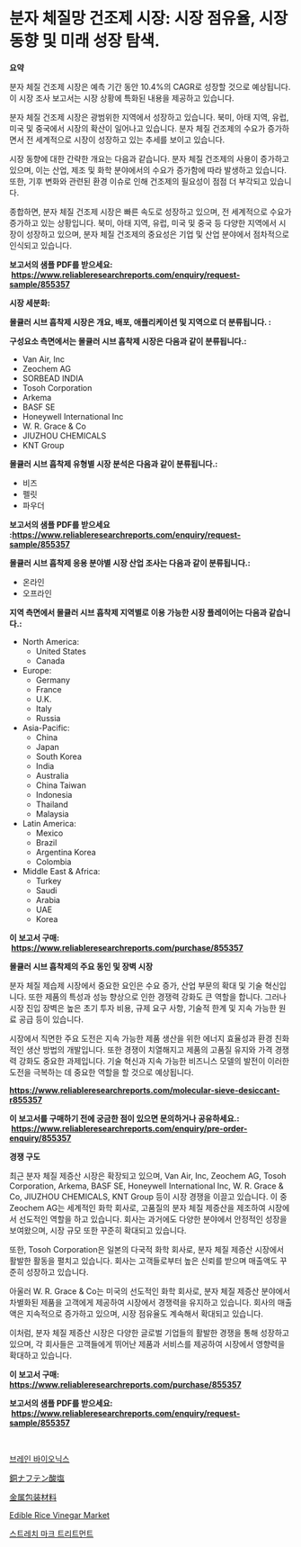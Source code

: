 <p><h1>분자 체질망 건조제 시장: 시장 점유율, 시장 동향 및 미래 성장 탐색.</h1></p><p><strong>요약</strong></p>
<p><p>분자 체질 건조제 시장은 예측 기간 동안 10.4%의 CAGR로 성장할 것으로 예상됩니다. 이 시장 조사 보고서는 시장 상황에 특화된 내용을 제공하고 있습니다.</p><p>분자 체질 건조제 시장은 광범위한 지역에서 성장하고 있습니다. 북미, 아태 지역, 유럽, 미국 및 중국에서 시장의 확산이 일어나고 있습니다. 분자 체질 건조제의 수요가 증가하면서 전 세계적으로 시장이 성장하고 있는 추세를 보이고 있습니다.</p><p>시장 동향에 대한 간략한 개요는 다음과 같습니다. 분자 체질 건조제의 사용이 증가하고 있으며, 이는 산업, 제조 및 화학 분야에서의 수요가 증가함에 따라 발생하고 있습니다. 또한, 기후 변화와 관련된 환경 이슈로 인해 건조제의 필요성이 점점 더 부각되고 있습니다.</p><p>종합하면, 분자 체질 건조제 시장은 빠른 속도로 성장하고 있으며, 전 세계적으로 수요가 증가하고 있는 상황입니다. 북미, 아태 지역, 유럽, 미국 및 중국 등 다양한 지역에서 시장이 성장하고 있으며, 분자 체질 건조제의 중요성은 기업 및 산업 분야에서 점차적으로 인식되고 있습니다.</p></p>
<p><strong>보고서의 샘플 PDF를 받으세요: &nbsp;<a href="https://www.reliableresearchreports.com/enquiry/request-sample/855357">https://www.reliableresearchreports.com/enquiry/request-sample/855357</a></strong></p>
<p><strong>시장 세분화:</strong></p>
<p><strong> 몰큘러 시브 흡착제 시장은 개요, 배포, 애플리케이션 및 지역으로 더 분류됩니다. :</strong></p>
<p><strong>구성요소 측면에서는 몰큘러 시브 흡착제 시장은 다음과 같이 분류됩니다.:</strong></p>
<p><ul><li>Van Air, Inc</li><li>Zeochem AG</li><li>SORBEAD INDIA</li><li>Tosoh Corporation</li><li>Arkema</li><li>BASF SE</li><li>Honeywell International Inc</li><li>W. R. Grace & Co</li><li>JIUZHOU CHEMICALS</li><li>KNT Group</li></ul></p>
<p><strong> 몰큘러 시브 흡착제 유형별 시장 분석은 다음과 같이 분류됩니다.:</strong></p>
<p><ul><li>비즈</li><li>펠릿</li><li>파우더</li></ul></p>
<p><strong>보고서의 샘플 PDF를 받으세요 :<a href="https://www.reliableresearchreports.com/enquiry/request-sample/855357">https://www.reliableresearchreports.com/enquiry/request-sample/855357</a></strong></p>
<p><strong> 몰큘러 시브 흡착제 응용 분야별 시장 산업 조사는 다음과 같이 분류됩니다.:</strong></p>
<p><ul><li>온라인</li><li>오프라인</li></ul></p>
<p><strong>지역 측면에서 몰큘러 시브 흡착제 지역별로 이용 가능한 시장 플레이어는 다음과 같습니다.:</strong></p>
<p><ul>
    <li>
        North America:
        <ul>
            <li>United States</li>
            <li>Canada</li>
        </ul>
    </li>
    <li>
        Europe:
        <ul>
            <li>Germany</li>
            <li>France</li>
            <li>U.K.</li>
            <li>Italy</li>
            <li>Russia</li>
        </ul>
    </li>
    <li>
        Asia-Pacific:
        <ul>
            <li>China</li>
            <li>Japan</li>
            <li>South Korea</li>
            <li>India</li>
            <li>Australia</li>
            <li>China Taiwan</li>
            <li>Indonesia</li>
            <li>Thailand</li>
            <li>Malaysia</li>
        </ul>
    </li>
    <li>
        Latin America:
        <ul>
            <li>Mexico</li>
            <li>Brazil</li>
            <li>Argentina Korea</li>
            <li>Colombia</li>
        </ul>
    </li>
    <li>
        Middle East & Africa:
        <ul>
            <li>Turkey</li>
            <li>Saudi</li>
            <li>Arabia</li>
            <li>UAE</li>
            <li>Korea</li>
        </ul>
    </li>
    </ul></p>
<p><strong>이 보고서 구매: &nbsp;<a href="https://www.reliableresearchreports.com/purchase/855357">https://www.reliableresearchreports.com/purchase/855357</a></strong></p>
<p><strong>몰큘러 시브 흡착제의 주요 동인 및 장벽 시장</strong></p>
<p><p>분자 체질 제습제 시장에서 중요한 요인은 수요 증가, 산업 부문의 확대 및 기술 혁신입니다. 또한 제품의 특성과 성능 향상으로 인한 경쟁력 강화도 큰 역할을 합니다. 그러나 시장 진입 장벽은 높은 초기 투자 비용, 규제 요구 사항, 기술적 한계 및 지속 가능한 원료 공급 등이 있습니다.</p><p>시장에서 직면한 주요 도전은 지속 가능한 제품 생산을 위한 에너지 효율성과 환경 친화적인 생산 방법의 개발입니다. 또한 경쟁이 치열해지고 제품의 고품질 유지와 가격 경쟁력 강화도 중요한 과제입니다. 기술 혁신과 지속 가능한 비즈니스 모델의 발전이 이러한 도전을 극복하는 데 중요한 역할을 할 것으로 예상됩니다.</p></p>
<p><strong><a href="https://www.reliableresearchreports.com/molecular-sieve-desiccant-r855357">https://www.reliableresearchreports.com/molecular-sieve-desiccant-r855357</a></strong></p>
<p><strong>이 보고서를 구매하기 전에 궁금한 점이 있으면 문의하거나 공유하세요.: &nbsp;<a href="https://www.reliableresearchreports.com/enquiry/pre-order-enquiry/855357">https://www.reliableresearchreports.com/enquiry/pre-order-enquiry/855357</a></strong></p>
<p><strong>경쟁 구도</strong></p>
<p><p>최근 분자 체질 제증산 시장은 확장되고 있으며, Van Air, Inc, Zeochem AG, Tosoh Corporation, Arkema, BASF SE, Honeywell International Inc, W. R. Grace & Co, JIUZHOU CHEMICALS, KNT Group 등이 시장 경쟁을 이끌고 있습니다. 이 중 Zeochem AG는 세계적인 화학 회사로, 고품질의 분자 체질 제증산을 제조하여 시장에서 선도적인 역할을 하고 있습니다. 회사는 과거에도 다양한 분야에서 안정적인 성장을 보여왔으며, 시장 규모 또한 꾸준히 확대되고 있습니다.</p><p>또한, Tosoh Corporation은 일본의 다국적 화학 회사로, 분자 체질 제증산 시장에서 활발한 활동을 펼치고 있습니다. 회사는 고객들로부터 높은 신뢰를 받으며 매출액도 꾸준히 성장하고 있습니다.</p><p>아울러 W. R. Grace & Co는 미국의 선도적인 화학 회사로, 분자 체질 제증산 분야에서 차별화된 제품을 고객에게 제공하여 시장에서 경쟁력을 유지하고 있습니다. 회사의 매출액은 지속적으로 증가하고 있으며, 시장 점유율도 계속해서 확대되고 있습니다.</p><p>이처럼, 분자 체질 제증산 시장은 다양한 글로벌 기업들의 활발한 경쟁을 통해 성장하고 있으며, 각 회사들은 고객들에게 뛰어난 제품과 서비스를 제공하여 시장에서 영향력을 확대하고 있습니다.</p></p>
<p><strong>이 보고서 구매: &nbsp; <a href="https://www.reliableresearchreports.com/purchase/855357">https://www.reliableresearchreports.com/purchase/855357</a></strong></p>
<p><strong>보고서의 샘플 PDF를 받으세요: &nbsp;<a href="https://www.reliableresearchreports.com/enquiry/request-sample/855357">https://www.reliableresearchreports.com/enquiry/request-sample/855357</a></strong><strong></strong></p>
<p>&nbsp;</p>
<p><p><a href="https://medium.com/@rickymetzdvm/%EB%B8%8C%EB%A0%88%EC%9D%B8-%EB%B0%94%EC%9D%B4%EC%98%A4%EB%8B%89%EC%8A%A4-%EC%8B%9C%EC%9E%A5-%EC%A0%90%EC%9C%A0%EC%9C%A8-%EC%A7%84%ED%99%94-%EB%B0%8F-%EC%8B%9C%EC%9E%A5-%EC%84%B1%EC%9E%A5-%EC%B6%94%EC%9D%B4-2024-2031-0a78523ce27c">브레인 바이오닉스</a></p><p><a href="https://github.com/jkjreqjscoxx7/Market-Research-Report-List-1/blob/main/263039629965.md">銅ナフテン酸塩</a></p><p><a href="https://medium.com/@nicolaseller56452023/%E9%87%91%E5%B1%9E%E5%8C%85%E8%A3%85%E8%B3%87%E6%9D%90%E5%B8%82%E5%A0%B4%E3%81%AE%E8%A6%8F%E6%A8%A1%E3%81%A8%E5%B8%82%E5%A0%B4%E5%8B%95%E5%90%91-%E5%AE%8C%E5%85%A8%E3%81%AA%E6%A5%AD%E7%95%8C%E6%A6%82%E8%A6%81-2024%E5%B9%B4%E3%81%8B%E3%82%892031%E5%B9%B4-684bd64b41e5">金属包装材料</a></p><p><a href="https://www.linkedin.com/pulse/edible-rice-vinegar-market-share-evolution-growth-trends-9erwf?trackingId=CbhZA6L2LFk4NQ1LrdJs3A%3D%3D">Edible Rice Vinegar Market</a></p><p><a href="https://medium.com/@seanturner6262/%EC%8A%A4%ED%8A%B8%EB%A0%88%EC%B9%98-%EB%A7%88%ED%81%AC-%EC%B9%98%EB%A3%8C-%EC%8B%9C%EC%9E%A5-%EA%B7%9C%EB%AA%A8-%EC%8B%9C%EC%9E%A5-%EC%A0%84%EB%A7%9D-%EB%B0%8F-%EC%8B%9C%EC%9E%A5-%EC%98%88%EC%B8%A1-2024%EB%85%84%EB%B6%80%ED%84%B0-2031%EB%85%84-777b97a4ec67">스트레치 마크 트리트먼트</a></p></p>